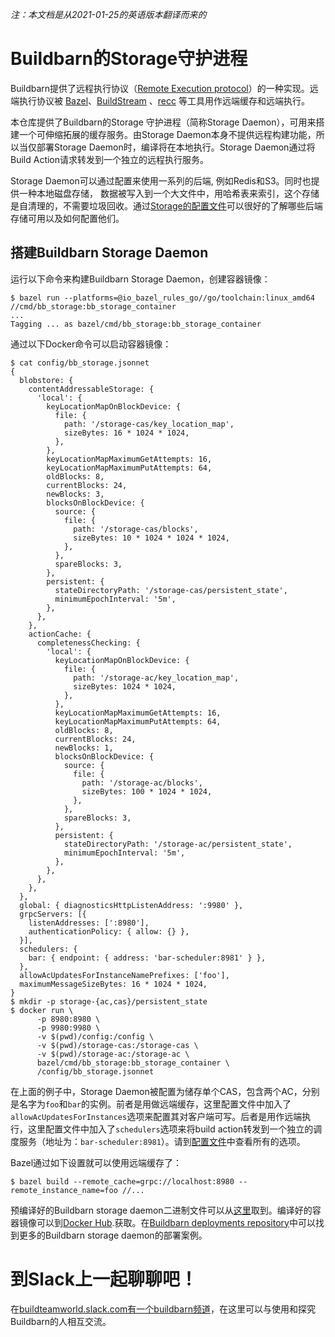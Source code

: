 *注：本文档是从2021-01-25的英语版本翻译而来的*
# Buildbarn的Storage守护进程

Buildbarn提供了远程执行协议（[Remote Execution protocol](https://github.com/bazelbuild/remote-apis)）的一种实现。远端执行协议被 [Bazel](https://bazel.build/)、[BuildStream](https://wiki.gnome.org/Projects/BuildStream/) 、[recc](https://gitlab.com/bloomberg/recc) 等工具用作远端缓存和远端执行。

本仓库提供了Buildbarn的Storage 守护进程（简称Storage Daemon），可用来搭建一个可伸缩拓展的缓存服务。由Storage Daemon本身不提供远程构建功能，所以当仅部署Storage Daemon时，编译将在本地执行。Storage Daemon通过将Build Action请求转发到一个独立的远程执行服务。

Storage Daemon可以通过配置来使用一系列的后端, 例如Redis和S3。同时也提供一种本地磁盘存储， 数据被写入到一个大文件中，用哈希表来索引，这个存储是自清理的，不需要垃圾回收。通过[Storage的配置文件]((https://github.com/buildbarn/bb-storage/blob/master/pkg/proto/configuration/blobstore/blobstore.proto))可以很好的了解哪些后端存储可用以及如何配置他们。

## 搭建Buildbarn Storage Daemon

运行以下命令来构建Buildbarn Storage Daemon，创建容器镜像：

```
$ bazel run --platforms=@io_bazel_rules_go//go/toolchain:linux_amd64 //cmd/bb_storage:bb_storage_container
...
Tagging ... as bazel/cmd/bb_storage:bb_storage_container
```

通过以下Docker命令可以启动容器镜像：

```
$ cat config/bb_storage.jsonnet
{
  blobstore: {
    contentAddressableStorage: {
      'local': {
        keyLocationMapOnBlockDevice: {
          file: {
            path: '/storage-cas/key_location_map',
            sizeBytes: 16 * 1024 * 1024,
          },
        },
        keyLocationMapMaximumGetAttempts: 16,
        keyLocationMapMaximumPutAttempts: 64,
        oldBlocks: 8,
        currentBlocks: 24,
        newBlocks: 3,
        blocksOnBlockDevice: {
          source: {
            file: {
              path: '/storage-cas/blocks',
              sizeBytes: 10 * 1024 * 1024 * 1024,
            },
          },
          spareBlocks: 3,
        },
        persistent: {
          stateDirectoryPath: '/storage-cas/persistent_state',
          minimumEpochInterval: '5m',
        },
      },
    },
    actionCache: {
      completenessChecking: {
        'local': {
          keyLocationMapOnBlockDevice: {
            file: {
              path: '/storage-ac/key_location_map',
              sizeBytes: 1024 * 1024,
            },
          },
          keyLocationMapMaximumGetAttempts: 16,
          keyLocationMapMaximumPutAttempts: 64,
          oldBlocks: 8,
          currentBlocks: 24,
          newBlocks: 1,
          blocksOnBlockDevice: {
            source: {
              file: {
                path: '/storage-ac/blocks',
                sizeBytes: 100 * 1024 * 1024,
              },
            },
            spareBlocks: 3,
          },
          persistent: {
            stateDirectoryPath: '/storage-ac/persistent_state',
            minimumEpochInterval: '5m',
          },
        },
      },
    },
  },
  global: { diagnosticsHttpListenAddress: ':9980' },
  grpcServers: [{
    listenAddresses: [':8980'],
    authenticationPolicy: { allow: {} },
  }],
  schedulers: {
    bar: { endpoint: { address: 'bar-scheduler:8981' } },
  },
  allowAcUpdatesForInstanceNamePrefixes: ['foo'],
  maximumMessageSizeBytes: 16 * 1024 * 1024,
}
$ mkdir -p storage-{ac,cas}/persistent_state
$ docker run \
      -p 8980:8980 \
      -p 9980:9980 \
      -v $(pwd)/config:/config \
      -v $(pwd)/storage-cas:/storage-cas \
      -v $(pwd)/storage-ac:/storage-ac \
      bazel/cmd/bb_storage:bb_storage_container \
      /config/bb_storage.jsonnet
```

在上面的例子中，Storage Daemon被配置为储存单个CAS，包含两个AC，分别是名字为`foo`和`bar`的实例。前者是用做远端缓存，这里配置文件中加入了`allowAcUpdatesForInstances`选项来配置其对客户端可写。后者是用作远端执行，这里配置文件中加入了`schedulers`选项来将build action转发到一个独立的调度服务（地址为：`bar-scheduler:8981`）。请到[配置文件](https://github.com/buildbarn/bb-storage/blob/master/pkg/proto/configuration/bb_storage/bb_storage.proto)中查看所有的选项。

Bazel通过如下设置就可以使用远端缓存了：

```
$ bazel build --remote_cache=grpc://localhost:8980 --remote_instance_name=foo //...
```

预编译好的Buildbarn storage daemon二进制文件可以从[这里](https://github.com/buildbarn/bb-storage/actions?query=event%3Apush+branch%3Amaster+is%3Asuccess+workflow%3Amaster)取到。编译好的容器镜像可以到[Docker Hub](https://hub.docker.com/r/buildbarn/bb-storage).获取。在[Buildbarn deployments repository](https://github.com/buildbarn/bb-deployments)中可以找到更多的Buildbarn storage daemon的部署案例。

# 到Slack上一起聊聊吧！

在[buildteamworld.slack.com有一个buildbarn频道](https://bit.ly/2SG1amT)，在这里可以与使用和探究Buildbarn的人相互交流。
